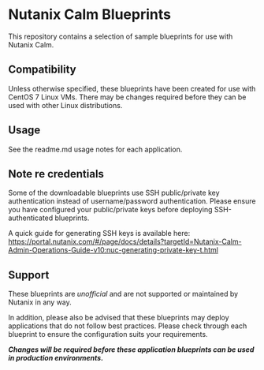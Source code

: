 # Nutanix Calm Blueprints

This repository contains a selection of sample blueprints for use with Nutanix Calm.

## Compatibility

Unless otherwise specified, these blueprints have been created for use with CentOS 7 Linux VMs.  There may be changes required before they can be used with other Linux distributions.

## Usage

See the readme.md usage notes for each application.

## Note re credentials

Some of the downloadable blueprints use SSH public/private key authentication instead of username/password authentication.  Please ensure you have configured your public/private keys before deploying SSH-authenticated blueprints.

A quick guide for generating SSH keys is available here: https://portal.nutanix.com/#/page/docs/details?targetId=Nutanix-Calm-Admin-Operations-Guide-v10:nuc-generating-private-key-t.html

## Support

These blueprints are *unofficial* and are not supported or maintained by Nutanix in any way.

In addition, please also be advised that these blueprints may deploy applications that do not follow best practices.  Please check through each blueprint to ensure the configuration suits your requirements.

***Changes will be required before these application blueprints can be used in production environments.***